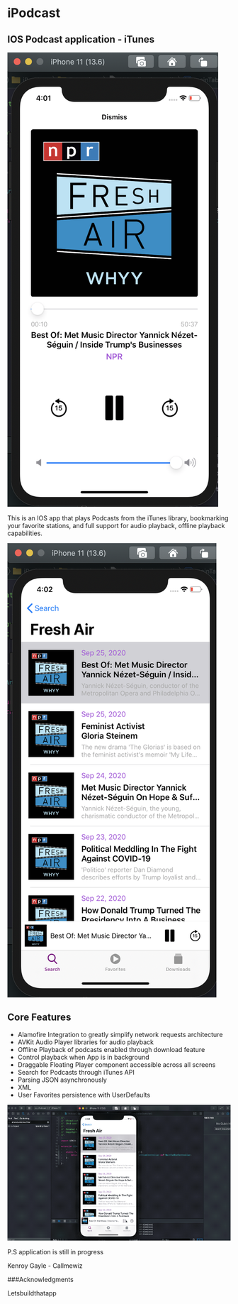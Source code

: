 # iPodcast
## IOS Podcast application - iTunes
![IPod screenshots](Documentation/main.png)


This is an IOS app that plays Podcasts from the iTunes library, bookmarking your favorite stations, and full support for audio playback, offline playback capabilities. 

![IPod screenshots](Documentation/ipod1.png)

## Core Features
- Alamofire Integration to greatly simplify network requests architecture
- AVKit Audio Player libraries for audio playback
- Offline Playback of podcasts enabled through download feature
- Control playback when App is in background
- Draggable Floating Player component accessible across all screens
- Search for Podcasts through iTunes API
- Parsing JSON asynchronously
- XML
- User Favorites persistence with UserDefaults

![IPod screenshots](Documentation/ipod.gif)

P.S application is still in progress


Kenroy Gayle - Callmewiz

###Acknowledgments

Letsbuildthatapp